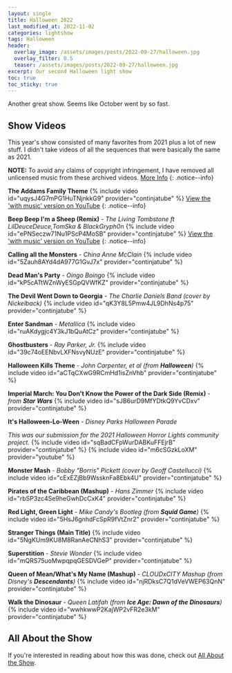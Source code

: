 ```yaml
---
layout: single
title: Halloween 2022
last_modified_at: 2022-11-02
categories: lightshow
tags: Halloween
header:
  overlay_image: /assets/images/posts/2022-09-27/halloween.jpg
  overlay_filter: 0.5
  teaser: /assets/images/posts/2022-09-27/halloween.jpg
excerpt: Our second Halloween light show 
toc: true
toc_sticky: true
---
```


Another great show. Seems like October went by so fast.

## Show Videos

This year's show consisted of many favorites from 2021 plus a lot of new stuff. I didn't take videos of all the sequences that were basically the same as 2021.

**NOTE:** To avoid any claims of copyright infringement, I have removed all unlicensed music from these archived videos. [More Info](/notices/re-audio-removal-from-videos/)
{: .notice--info}

**The Addams Family Theme**
{% include video id="uqysJ4G7mPG1HuTNjnkkG9" provider="continjatube" %}
[View the 'with music' version on YouTube](https://youtu.be/vyYcOkxAn0A)
{: .notice--info}

**Beep Beep I'm a Sheep (Remix)** - *The Living Tombstone ft LilDeuceDeuce,TomSka & BlackGryph0n*
{% include video id="ePNSeczw71Nu1PScP4MoSB" provider="continjatube" %}
[View the 'with music' version on YouTube](https://youtu.be/qIuRGuJLgzM)
{: .notice--info}

**Calling all the Monsters** - *China Anne McClain*
{% include video id="5Zauh8AYd4dA977G1GvJ7x" provider="continjatube" %}

**Dead Man's Party** - *Oingo Boingo*
{% include video id="kP5cATtWZnWyESGpQVWfKZ" provider="continjatube" %}

**The Devil Went Down to Georgia** - *The Charlie Daniels Band (cover by Nickelback)*
{% include video id="qK3Y8L5Pmw4JL9DhNs4p75" provider="continjatube" %}

**Enter Sandman** - *Metallica*
{% include video id="ruAKdygjc4Y3kJ1bQuAtCz" provider="continjatube" %}

**Ghostbusters** - *Ray Parker, Jr.*
{% include video id="39c74oEENbvLXFNsvyNUzE" provider="continjatube" %}

**Halloween Kills Theme** - *John Carpenter, et al (from **Halloween**)*
{% include video id="aCTqCXwG9RCmHd1isZnVhb" provider="continjatube" %}

**Imperial March: You Don't Know the Power of the Dark Side (Remix)** - *from **Star Wars***
{% include video id="sJB6urD9MfYDtkQ9YvCDxv" provider="continjatube" %}

**It's Halloween-Lo-Ween** - *Disney Parks Halloween Parade*

*This was our submission for the 2021 Halloween Horror Lights community project.*
{% include video id="sqBadCFpWurDABKuFFEjrB" provider="continjatube" %}
{% include video id="m6cSGzkLoXM" provider="youtube" %}

**Monster Mash** - *Bobby "Borris" Pickett (cover by Geoff Castellucci)*
{% include video id="cExEZjBb9WssknFa8Ebk4U" provider="continjatube" %}

**Pirates of the Caribbean (Mashup)** - *Hans Zimmer*
{% include video id="rbSP3zc4Se9heGwhDcCxK4" provider="continjatube" %}

**Red Light, Green Light** - *Mike Candy's Bootleg (from **Squid Game**)*
{% include video id="5HsJ6gnhdFcSpR9fVtZnr2" provider="continjatube" %}

**Stranger Things (Main Title)**
{% include video id="5NgKUm9KU8M8RanAeCNhS3" provider="continjatube" %}

**Superstition** - *Stevie Wonder*
{% include video id="mQRS75uoMwpqpqGESDVGeP" provider="continjatube" %}

**Queen of Mean/What's My Name (Mashup)** - *CLOUDxCITY Mashup (from Disney's **Descendants**)*
{% include video id="njRDksC7Q1dVeVWEP63QnN" provider="continjatube" %}

**Walk the Dinosaur** - *Queen Latifah (from **Ice Age: Dawn of the Dinosaurs**)*
{% include video id="wwhkwwP2KajWP2vFR2e3kM" provider="continjatube" %}

## All About the Show

If you're interested in reading about how this was done, check out <a href="https://chadgoode.com/projects/lightshow/show-Info/">All About the Show</a>.